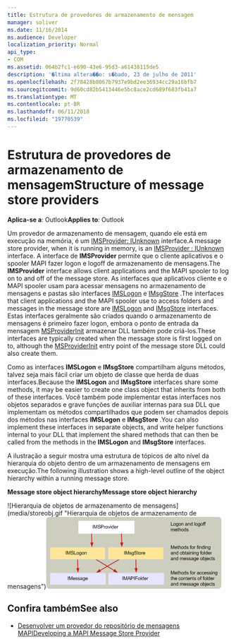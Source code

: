 ```yaml
---
title: Estrutura de provedores de armazenamento de mensagem
manager: soliver
ms.date: 11/16/2014
ms.audience: Developer
localization_priority: Normal
api_type:
- COM
ms.assetid: 064b2fc1-e690-43e6-95d3-a61438115de5
description: '�ltima altera��o: s�bado, 23 de julho de 2011'
ms.openlocfilehash: 2f78428b8067b7937e9bd2ee36934cc29a16bfb7
ms.sourcegitcommit: 9d60cd82b5413446e5bc8ace2cd689f683fb41a7
ms.translationtype: MT
ms.contentlocale: pt-BR
ms.lasthandoff: 06/11/2018
ms.locfileid: "19770539"
---
```

# <a name="structure-of-message-store-providers"></a><span data-ttu-id="475cf-103">Estrutura de provedores de armazenamento de mensagem</span><span class="sxs-lookup"><span data-stu-id="475cf-103">Structure of message store providers</span></span>
  
<span data-ttu-id="475cf-104">**Aplica-se a**: Outlook</span><span class="sxs-lookup"><span data-stu-id="475cf-104">**Applies to**: Outlook</span></span> 
  
<span data-ttu-id="475cf-105">Um provedor de armazenamento de mensagem, quando ele está em execução na memória, é um [IMSProvider: IUnknown](imsprovideriunknown.md) interface.</span><span class="sxs-lookup"><span data-stu-id="475cf-105">A message store provider, when it is running in memory, is an [IMSProvider : IUnknown](imsprovideriunknown.md) interface.</span></span> <span data-ttu-id="475cf-106">A interface de **IMSProvider** permite que o cliente aplicativos e o spooler MAPI fazer logon e logoff de armazenamento de mensagens.</span><span class="sxs-lookup"><span data-stu-id="475cf-106">The **IMSProvider** interface allows client applications and the MAPI spooler to log on to and off of the message store.</span></span> <span data-ttu-id="475cf-107">As interfaces que aplicativos cliente e o MAPI spooler usam para acessar mensagens no armazenamento de mensagens e pastas são interfaces [IMSLogon](imslogoniunknown.md) e [IMsgStore](imsgstoreimapiprop.md) .</span><span class="sxs-lookup"><span data-stu-id="475cf-107">The interfaces that client applications and the MAPI spooler use to access folders and messages in the message store are [IMSLogon](imslogoniunknown.md) and [IMsgStore](imsgstoreimapiprop.md) interfaces.</span></span> <span data-ttu-id="475cf-108">Estas interfaces geralmente são criados quando o armazenamento de mensagens é primeiro fazer logon, embora o ponto de entrada da mensagem [MSProviderInit](msproviderinit.md) armazenar DLL também pode criá-los.</span><span class="sxs-lookup"><span data-stu-id="475cf-108">These interfaces are typically created when the message store is first logged on to, although the [MSProviderInit](msproviderinit.md) entry point of the message store DLL could also create them.</span></span> 
  
<span data-ttu-id="475cf-109">Como as interfaces **IMSLogon** e **IMsgStore** compartilham alguns métodos, talvez seja mais fácil criar um objeto de classe que herda de duas interfaces.</span><span class="sxs-lookup"><span data-stu-id="475cf-109">Because the **IMSLogon** and **IMsgStore** interfaces share some methods, it may be easier to create one class object that inherits from both of these interfaces.</span></span> <span data-ttu-id="475cf-110">Você também pode implementar estas interfaces nos objetos separados e grave funções de auxiliar internas para sua DLL que implementam os métodos compartilhados que podem ser chamados depois dos métodos nas interfaces **IMSLogon** e **IMsgStore** .</span><span class="sxs-lookup"><span data-stu-id="475cf-110">You can also implement these interfaces in separate objects, and write helper functions internal to your DLL that implement the shared methods that can then be called from the methods in the **IMSLogon** and **IMsgStore** interfaces.</span></span> 
  
<span data-ttu-id="475cf-111">A ilustração a seguir mostra uma estrutura de tópicos de alto nível da hierarquia do objeto dentro de um armazenamento de mensagens em execução.</span><span class="sxs-lookup"><span data-stu-id="475cf-111">The following illustration shows a high-level outline of the object hierarchy within a running message store.</span></span>
  
<span data-ttu-id="475cf-112">**Message store object hierarchy**</span><span class="sxs-lookup"><span data-stu-id="475cf-112">**Message store object hierarchy**</span></span>
  
<span data-ttu-id="475cf-113">![Hierarquia de objetos de armazenamento de mensagens] (media/storeobj.gif "Hierarquia de objetos de armazenamento de mensagens")</span><span class="sxs-lookup"><span data-stu-id="475cf-113">![Message store object hierarchy](media/storeobj.gif "Message store object hierarchy")</span></span>
  
## <a name="see-also"></a><span data-ttu-id="475cf-114">Confira também</span><span class="sxs-lookup"><span data-stu-id="475cf-114">See also</span></span>

- [<span data-ttu-id="475cf-115">Desenvolver um provedor do repositório de mensagens MAPI</span><span class="sxs-lookup"><span data-stu-id="475cf-115">Developing a MAPI Message Store Provider</span></span>](developing-a-mapi-message-store-provider.md)

